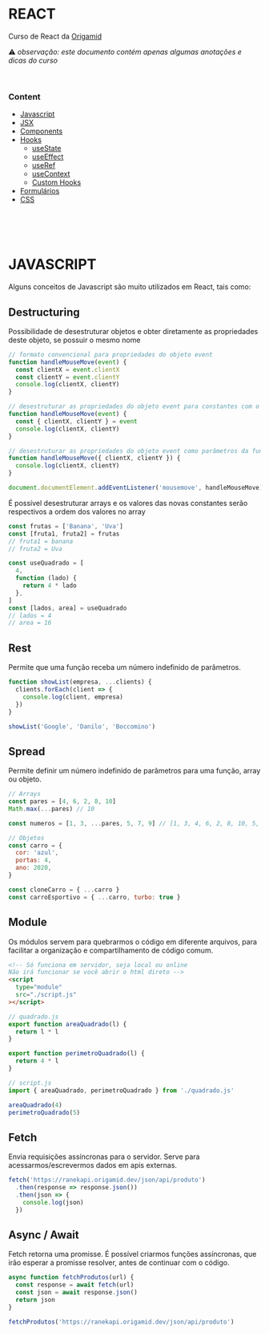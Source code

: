 # REACT

Curso de React da [Origamid](https://www.origamid.com/curso/react-completo/)

⚠️ _observação: este documento contém apenas algumas anotações e dicas do curso_

&nbsp;

### Content

- [Javascript](#javascript)
- [JSX](/jsx)
- [Components](/components)
- [Hooks](/hooks)
  - [useState](/hooks/#usestate)
  - [useEffect](/hooks/#useeffect)
  - [useRef](/hooks/#useref)
  - [useContext](/hooks/#usecontext)
  - [Custom Hooks](/hooks/#custom-hooks)
- [Formulários](/forms)
- [CSS](/css/)

&nbsp;  
&nbsp;  
&nbsp;

# JAVASCRIPT

Alguns conceitos de Javascript são muito utilizados em React, tais como:

## Destructuring

Possibilidade de desestruturar objetos e obter diretamente as propriedades deste objeto, se possuir o mesmo nome

```js
// formato convencional para propriedades do objeto event
function handleMouseMove(event) {
  const clientX = event.clientX
  const clientY = event.clientY
  console.log(clientX, clientY)
}

// desestruturar as propriedades do objeto event para constantes com o mesmo nome das propriedades
function handleMouseMove(event) {
  const { clientX, clientY } = event
  console.log(clientX, clientY)
}

// desestruturar as propriedades do objeto event como parâmetros da função
function handleMouseMove({ clientX, clientY }) {
  console.log(clientX, clientY)
}

document.documentElement.addEventListener('mousemove', handleMouseMove)
```

É possível desestruturar arrays e os valores das novas constantes serão respectivos a ordem dos valores no array

```js
const frutas = ['Banana', 'Uva']
const [fruta1, fruta2] = frutas
// fruta1 = banana
// fruta2 = Uva

const useQuadrado = [
  4,
  function (lado) {
    return 4 * lado
  },
]
const [lados, area] = useQuadrado
// lados = 4
// area = 16
```

## Rest

Permite que uma função receba um número indefinido de parâmetros.

```js
function showList(empresa, ...clients) {
  clients.forEach(client => {
    console.log(client, empresa)
  })
}

showList('Google', 'Danilo', 'Boccomino')
```

## Spread

Permite definir um número indefinido de parâmetros para uma função, array ou objeto.

```js
// Arrays
const pares = [4, 6, 2, 8, 10]
Math.max(...pares) // 10

const numeros = [1, 3, ...pares, 5, 7, 9] // [1, 3, 4, 6, 2, 8, 10, 5, 7, 9]

// Objetos
const carro = {
  cor: 'azul',
  portas: 4,
  ano: 2020,
}

const cloneCarro = { ...carro }
const carroEsportivo = { ...carro, turbo: true }
```

## Module

Os módulos servem para quebrarmos o código em diferente arquivos, para facilitar a organização e compartilhamento de código comum.

```html
<!-- Só funciona em servidor, seja local ou online
Não irá funcionar se você abrir o html direto -->
<script
  type="module"
  src="./script.js"
></script>
```

```js
// quadrado.js
export function areaQuadrado(l) {
  return l * l
}

export function perimetroQuadrado(l) {
  return 4 * l
}
```

```js
// script.js
import { areaQuadrado, perimetroQuadrado } from './quadrado.js'

areaQuadrado(4)
perimetroQuadrado(5)
```

## Fetch

Envia requisições assíncronas para o servidor. Serve para acessarmos/escrevermos dados em apis externas.

```js
fetch('https://ranekapi.origamid.dev/json/api/produto')
  .then(response => response.json())
  .then(json => {
    console.log(json)
  })
```

## Async / Await

Fetch retorna uma promisse. É possível criarmos funções assíncronas, que irão esperar a promisse resolver, antes de continuar com o código.

```js
async function fetchProdutos(url) {
  const response = await fetch(url)
  const json = await response.json()
  return json
}

fetchProdutos('https://ranekapi.origamid.dev/json/api/produto')
```
